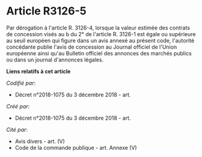 # Article R3126-5

Par dérogation à l'article R. 3126-4, lorsque la valeur estimée des contrats de concession visés au b du 2° de l'article R.
3126-1 est égale ou supérieure au seuil européen qui figure dans un avis annexé au présent code, l'autorité concédante publie
l'avis de concession au Journal officiel de l'Union européenne ainsi qu'au Bulletin officiel des annonces des marchés publics
ou dans un journal d'annonces légales.

**Liens relatifs à cet article**

_Codifié par_:

  - Décret n°2018-1075 du 3 décembre 2018 - art.

_Créé par_:

  - Décret n°2018-1075 du 3 décembre 2018 - art.

_Cité par_:

  - Avis divers - art. (V)
  - Code de la commande publique - art. Annexe (V)
